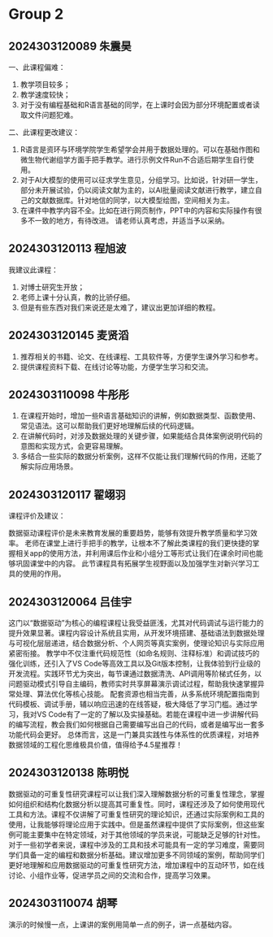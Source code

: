 # Group 2


## 2024303120089 朱震昊

一、此课程偏难：

1. 教学项目较多；
2. 教学速度较快；
3. 对于没有编程基础和R语言基础的同学，在上课时会因为部分环境配置或者读取文件问题犯难。


二、此课程更改建议：

1. R语言是资环与环境学院学生希望学会并用于数据处理的。可以在基础作图和微生物代谢组学方面手把手教学。进行示例文件Run不合适后期学生自行使用。
2. 对于AI大模型的使用可以征求学生意见，分组学习。比如说，针对研一学生，部分未开展试验，仍以阅读文献为主的，以AI批量阅读文献进行教学，建立自己的文献数据库。针对地信的同学，以大模型绘图，空间相关为主。
3. 在课件中教学内容不全。比如在进行网页制作，PPT中的内容和实际操作有很多不一致的地方，有待改进。
请老师认真考虑，并适当予以采纳。


## 2024303120113 程旭波

我建议此课程：

1. 对博士研究生开放；
2. 老师上课十分认真，教的比骄仔细。
3. 但是有些东西对我们来说还是太难了，建议出更加详细的教程。

## 2024303120145 麦贤滔

1. 推荐相关的书籍、论文、在线课程、工具软件等，方便学生课外学习和参考。
2. 提供课程资料下载、在线讨论等功能，方便学生学习和交流。



## 2024303110098 牛彤彤

1. 在课程开始时，增加一些R语言基础知识的讲解，例如数据类型、函数使用、常见语法。这可以帮助我们更好地理解后续的代码逻辑。
2. 在讲解代码时，对涉及数据处理的关键步骤，如果能结合具体案例说明代码的意图和实现方式，会更容易理解。
3. 多结合一些实际的数据分析案例，这样不仅能让我们理解代码的作用，还能了解实际应用场景。


## 2024303120117 翟翊羽

课程评价及建议：

数据驱动课程评价是未来教育发展的重要趋势，能够有效提升教学质量和学习效率。
老师在课堂上进行手把手的教学，让根本不了解此类课程的我们更快捷的掌握相关app的使用方法，并利用课后作业和小组分工等形式让我们在课余时间也能够巩固课堂中的内容。
此节课程具有拓展学生视野面以及加强学生对新兴学习工具的使用的作用。


## 2024303120064 吕佳宇

这门以“数据驱动”为核心的编程课程让我受益匪浅，尤其对代码调试与运行能力的提升效果显著。课程内容设计系统且实用，从开发环境搭建、基础语法到数据处理与可视化层层递进，结合数据分析、个人网页等真实案例，使理论知识与实际应用紧密衔接。
教学中不仅注重代码规范性（如命名规则、注释标准）和调试技巧的强化训练，还引入了VS Code等高效工具以及Git版本控制，让我体验到行业级的开发流程。实践环节尤为突出，每节课通过数据清洗、API调用等阶梯式任务，以问题驱动模式引导自主编码，教师实时共享屏幕演示调试过程，帮助我快速掌握异常处理、算法优化等核心技能。
配套资源也相当完善，从多系统环境配置指南到代码模板、调试手册，辅以响应迅速的在线答疑，极大降低了学习门槛。通过学习，我对VS Code有了一定的了解以及实操基础。若能在课程中进一步讲解代码的编写流程，教会我们如何根据自己需要编写出自己的代码，或者是编写出一套多功能代码会更好。
总体而言，这是一门兼具实践性与体系性的优质课程，对培养数据领域的工程化思维极具价值，值得给予4.5星推荐！

## 2024303120138 陈明悦

数据驱动的可重复性研究课程可以让我们深入理解数据分析的可重复性理念，掌握如何组织和结构化数据分析以提高其可重复性。同时，课程还涉及了如何使用现代工具和方法。课程不仅讲解了可重复性研究的理论知识，还通过实际案例和工具的使用，让我能够将理论应用于实践中。但是虽然课程中提供了实际案例，但这些案例可能主要集中在特定领域，对于其他领域的学员来说，可能缺乏足够的针对性。对于一些初学者来说，课程中涉及的工具和技术可能具有一定的学习难度，需要同学们具备一定的编程和数据分析基础。建议增加更多不同领域的案例，帮助同学们更好地理解和应用数据驱动的可重复性研究方法，增加课程中的互动环节，如在线讨论、小组作业等，促进学员之间的交流和合作，提高学习效果。

## 2024303110074 胡琴

演示的时候慢一点，上课讲的案例用简单一点的例子，讲一点基础内容。
